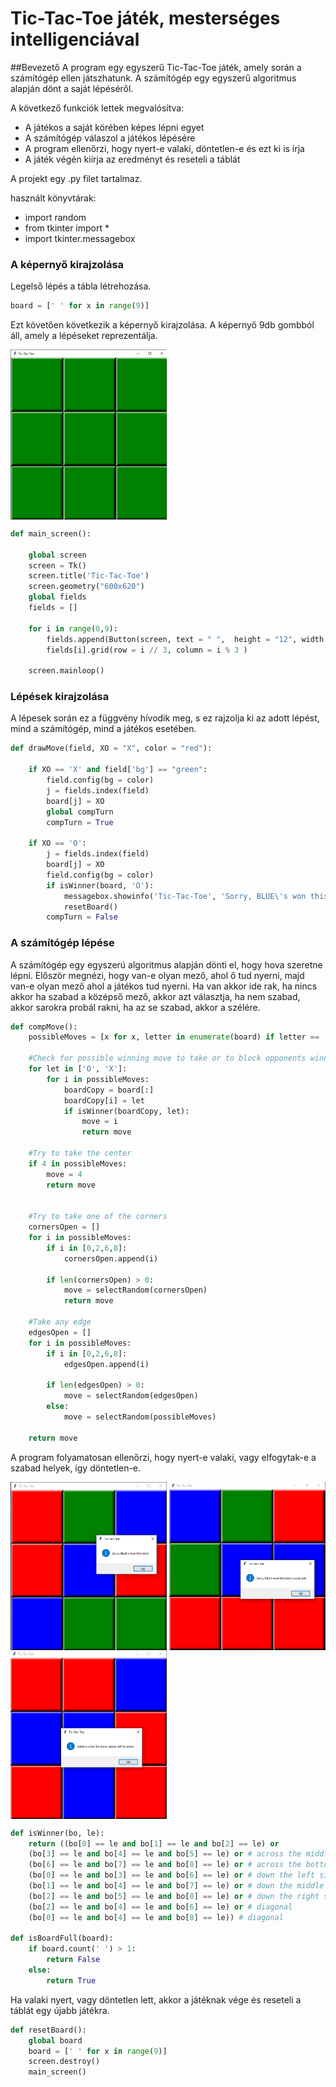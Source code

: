 # Tic-Tac-Toe játék, mesterséges intelligenciával
##Bevezető
A program egy egyszerű Tic-Tac-Toe játék, amely során a számítógép ellen játszhatunk. A számítógép egy egyszerű algoritmus alapján dönt a saját lépéséről.

A következő funkciók lettek megvalósítva:
* A játékos a saját körében képes lépni egyet
* A számítógép válaszol a játékos lépésére
* A program ellenőrzi, hogy nyert-e valaki, döntetlen-e és ezt ki is írja
* A játék végén kiírja az eredményt és reseteli a táblát

A projekt egy .py filet tartalmaz.

használt könyvtárak:
* import random
* from tkinter import *
* import tkinter.messagebox

### A képernyő kirajzolása

Legelső lépés a tábla létrehozása.
```python
board = [' ' for x in range(9)]
```
Ezt követően következik a képernyő kirajzolása.
A képernyő 9db gombból áll, amely a lépéseket reprezentálja.

<img src="./images/1.png" width="250" align="middle"> 

```python
def main_screen(): 
    
    global screen
    screen = Tk()
    screen.title('Tic-Tac-Toe')
    screen.geometry("600x620")
    global fields
    fields = []
    
    for i in range(0,9):
        fields.append(Button(screen, text = " ",  height = "12", width = "25", borderwidth = 10, bg = "green", command = lambda i=i : [drawMove(fields[i]),main()]))
        fields[i].grid(row = i // 3, column = i % 3 )

    screen.mainloop()
```

### Lépések kirajzolása
A lépesek során ez a függvény hívodik meg, s ez rajzolja ki az adott lépést, mind a számítógép, mind a játékos esetében.

```python
def drawMove(field, XO = "X", color = "red"):
      
    if XO == 'X' and field['bg'] == "green":
        field.config(bg = color)
        j = fields.index(field)
        board[j] = XO
        global compTurn
        compTurn = True

    if XO == 'O':  
        j = fields.index(field)
        board[j] = XO
        field.config(bg = color)
        if isWinner(board, 'O'):
            messagebox.showinfo('Tic-Tac-Toe', 'Sorry, BLUE\'s won this time!')
            resetBoard()
        compTurn = False
```
### A számítógép lépése

A számítógép egy egyszerú algoritmus alapján dönti el, hogy hova szeretne lépni. Először megnézi, hogy van-e olyan mező, ahol ő tud nyerni, majd van-e olyan mező ahol a játékos tud nyerni. Ha van akkor ide rak, ha nincs akkor ha szabad a középső mező, akkor azt választja, ha nem szabad, akkor sarokra probál rakni, ha az se szabad, akkor a szélére.


```python
def compMove():
    possibleMoves = [x for x, letter in enumerate(board) if letter == ' ']
    
    #Check for possible winning move to take or to block opponents winning move
    for let in ['O', 'X']:
        for i in possibleMoves:
            boardCopy = board[:]
            boardCopy[i] = let
            if isWinner(boardCopy, let):
                move = i
                return move
    
    #Try to take the center    
    if 4 in possibleMoves:
        move = 4
        return move
    
    
    #Try to take one of the corners        
    cornersOpen = []
    for i in possibleMoves:
        if i in [0,2,6,8]:
            cornersOpen.append(i)
        
        if len(cornersOpen) > 0:
            move = selectRandom(cornersOpen)
            return move
    
    #Take any edge    
    edgesOpen = []
    for i in possibleMoves:
        if i in [0,2,6,8]:
            edgesOpen.append(i)
    
        if len(edgesOpen) > 0:
            move = selectRandom(edgesOpen)
        else:    
            move = selectRandom(possibleMoves)
    
    return move
```
A program folyamatosan ellenőrzi, hogy nyert-e valaki, vagy elfogytak-e a szabad helyek, így döntetlen-e.

<img src="./images/2.png" width="250" align="middle"> <img src="./images/3.png" width="250" align="middle"> <img src="./images/4.png" width="250" align="middle">

```python
def isWinner(bo, le):
    return ((bo[0] == le and bo[1] == le and bo[2] == le) or 
    (bo[3] == le and bo[4] == le and bo[5] == le) or # across the middle
    (bo[6] == le and bo[7] == le and bo[8] == le) or # across the bottom
    (bo[0] == le and bo[3] == le and bo[6] == le) or # down the left side
    (bo[1] == le and bo[4] == le and bo[7] == le) or # down the middle
    (bo[2] == le and bo[5] == le and bo[8] == le) or # down the right side
    (bo[2] == le and bo[4] == le and bo[6] == le) or # diagonal
    (bo[0] == le and bo[4] == le and bo[8] == le)) # diagonal
    
def isBoardFull(board):
    if board.count(' ') > 1:
        return False
    else:
        return True    
```

Ha valaki nyert, vagy döntetlen lett, akkor a játéknak vége és reseteli a táblát egy újabb játékra.

```python
def resetBoard():
    global board 
    board = [' ' for x in range(9)]
    screen.destroy()
    main_screen()
```
